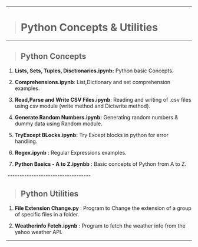 ------------------------------
> # Python Concepts & Utilities
------------------------------

> ## Python Concepts


1.  **Lists, Sets, Tuples, Disctionaries.ipynb:** Python basic Concepts.

2.  **Comprehensions.ipynb**: List,Dictionary and set comprehension examples.

3.  **Read,Parse and Write CSV Files.ipynb**: Reading and writing of .csv files
    using csv module (write method and Dictwrite method).

4.  **Generate Random Numbers.ipynb:** Generating random numbers & dummy data
    using Random module.

5.  **TryExcept BLocks.ipynb:** Try Except blocks in python for error handling.

6.  **Regex.ipynb** : Regular Expressions examples.

7.  **Python Basics - A to Z.ipynbb** : Basic concepts of Python from A to Z.

 -----------------------------------

> ## Python Utilities

    
1. **File Extension Change.py** : Program to Change the extension of a group of specific
files in a folder.


2. **Weatherinfo Fetch.ipynb** :  Program to fetch the weather info from the yahoo weather API.

-----------------------------------
